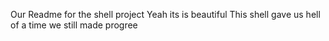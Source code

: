 Our Readme for the shell project
Yeah its is beautiful
This shell gave us hell of a time we still made progree 
